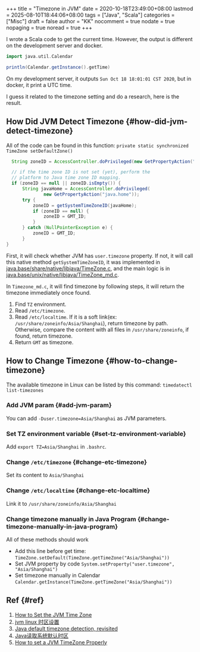 +++
title = "Timezone in JVM"
date = 2020-10-18T23:49:00+08:00
lastmod = 2025-08-10T18:44:06+08:00
tags = ["Java", "Scala"]
categories = ["Misc"]
draft = false
author = "KK"
nocomment = true
nodate = true
nopaging = true
noread = true
+++

I wrote a Scala code to get the current time. However, the output is different on the development server and docker.

```scala
import java.util.Calendar

println(Calendar.getInstance().getTime)
```

On my development server, it outputs `Sun Oct 18 18:01:01 CST 2020`, but in docker, it print a UTC time.

I guess it related to the timezone setting and do a research, here is the result.


## How Did JVM Detect Timezone {#how-did-jvm-detect-timezone}

All of the code can be found in this function: `private static synchronized TimeZone setDefaultZone()`

```java
  String zoneID = AccessController.doPrivileged(new GetPropertyAction("user.timezone"));

  // if the time zone ID is not set (yet), perform the
  // platform to Java time zone ID mapping.
  if (zoneID == null || zoneID.isEmpty()) {
      String javaHome = AccessController.doPrivileged(
              new GetPropertyAction("java.home"));
      try {
          zoneID = getSystemTimeZoneID(javaHome);
          if (zoneID == null) {
              zoneID = GMT_ID;
          }
      } catch (NullPointerException e) {
          zoneID = GMT_ID;
      }
}
```

First, it will check whether JVM has `user.timezone` property. If not, it will call this native method `getSystemTimeZoneID`, it was implemented in [java.base/share/native/libjava/TimeZone.c](https://github.com/AdoptOpenJDK/openjdk-jdk9u-backup-03-sep-2018/blob/master/jdk/src/java.base/share/native/libjava/TimeZone.c), and the main logic is in [java.base/unix/native/libjava/TimeZone_md.c](https://github.com/AdoptOpenJDK/openjdk-jdk9u-backup-03-sep-2018/blob/17007f6a09f553801fd424d3c71382717975f66d/jdk/src/java.base/unix/native/libjava/TimeZone_md.c).

In `Timezone_md.c`, it will find timezone by following steps, it will return the timezone immediately once found.

1.  Find `TZ` environment.
2.  Read `/etc/timezone`.
3.  Read `/etc/localtime`. If it is a soft link(ex: `/usr/share/zoneinfo/Asia/Shanghai`), return timezone by path. Otherwise, compare the content with all files in `/usr/share/zoneinfo`, if found, return timezone.
4.  Return `GMT` as timezone.


## How to Change Timezone {#how-to-change-timezone}

The available timezone in Linux can be listed by this command: `timedatectl list-timezones`


### Add JVM param {#add-jvm-param}

You can add `-Duser.timezone=Asia/Shanghai` as JVM parameters.


### Set TZ environment variable {#set-tz-environment-variable}

Add `export TZ=Asia/Shanghai` in `.bashrc`.


### Change `/etc/timezone` {#change-etc-timezone}

Set its content to `Asia/Shanghai`


### Change `/etc/localtime` {#change-etc-localtime}

Link it to `/usr/share/zoneinfo/Asia/Shanghai`


### Change timezone manually in Java Program {#change-timezone-manually-in-java-program}

All of these methods should work

-   Add this line before get time: `TimeZone.setDefault(TimeZone.getTimeZone("Asia/Shanghai"))`
-   Set JVM property by code `System.setProperty("user.timezone", "Asia/Shanghai")`
-   Set timezone manually in Calendar `Calendar.getInstance(TimeZone.getTimeZone("Asia/Shanghai"))`


## Ref {#ref}

1.  [How to Set the JVM Time Zone](https://www.baeldung.com/java-jvm-time-zone)
2.  [jvm linux 时区设置](https://cloud.tencent.com/developer/article/1175487)
3.  [Java default timezone detection, revisited](http://kaiwangchen.github.io/2018/09/30/java-timezone-revisited.html)
4.  [Java读取系统默认时区](https://www.cnblogs.com/darange/p/9368245.html)
5.  [How to set a JVM TimeZone Properly](https://stackoverflow.com/questions/2493749/how-to-set-a-jvm-timezone-properly/64415095#64415095)
